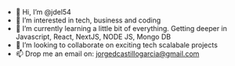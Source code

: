 - 👋 Hi, I’m @jdel54
- 👀 I’m interested in tech, business and coding
- 🌱 I’m currently learning a little bit of everything. Getting deeper in Javascript, React, NextJS, NODE JS, Mongo DB
- 💞️ I’m looking to collaborate on exciting tech scalabale projects
- 📫 Drop me an email on: jorgedcastillogarcia@gmail.com

<!---
jdel54/jdel54 is a ✨ special ✨ repository because its `README.md` (this file) appears on your GitHub profile.
You can click the Preview link to take a look at your changes.
--->
